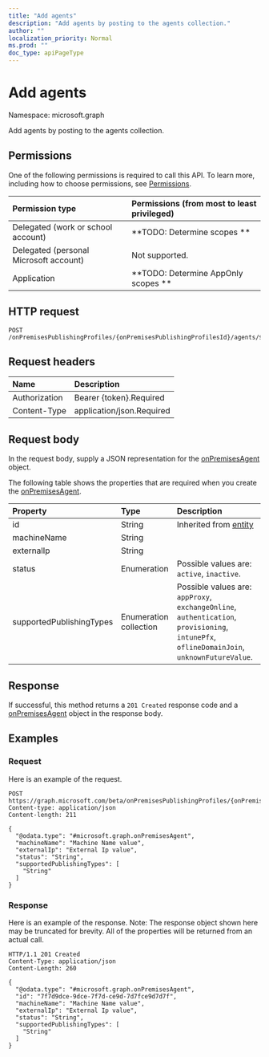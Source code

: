 ```yaml
---
title: "Add agents"
description: "Add agents by posting to the agents collection."
author: ""
localization_priority: Normal
ms.prod: ""
doc_type: apiPageType
---
```


# Add agents

Namespace: microsoft.graph

Add agents by posting to the agents collection.

## Permissions
One of the following permissions is required to call this API. To learn more, including how to choose permissions, see [Permissions](/concepts/permissions-reference.md).

|Permission type|Permissions (from most to least privileged)|
|:---|:---|
|Delegated (work or school account)|**TODO: Determine scopes **|
|Delegated (personal Microsoft account)|Not supported.|
|Application|**TODO: Determine AppOnly scopes **|

## HTTP request
<!-- {
  "blockType": "ignored"
}
-->
``` http
POST /onPremisesPublishingProfiles/{onPremisesPublishingProfilesId}/agents/$ref
```

## Request headers
|Name|Description|
|:---|:---|
|Authorization|Bearer {token}.Required|
|Content-Type|application/json.Required|

## Request body
In the request body, supply a JSON representation for the [onPremisesAgent](../resources/onpremisesagent.md) object.

The following table shows the properties that are required when you create the [onPremisesAgent](../resources/onpremisesagent.md).

|Property|Type|Description|
|:---|:---|:---|
|id|String| Inherited from [entity](../resources/entity.md)|
|machineName|String||
|externalIp|String||
|status|Enumeration| Possible values are: `active`, `inactive`.|
|supportedPublishingTypes|Enumeration collection| Possible values are: `appProxy`, `exchangeOnline`, `authentication`, `provisioning`, `intunePfx`, `oflineDomainJoin`, `unknownFutureValue`.|



## Response
If successful, this method returns a `201 Created` response code and a [onPremisesAgent](../resources/onpremisesagent.md) object in the response body.

## Examples

### Request
Here is an example of the request.
<!-- {
  "blockType": "request",
  "name": "create_onpremisesagent_from_"
}
-->
``` http
POST https://graph.microsoft.com/beta/onPremisesPublishingProfiles/{onPremisesPublishingProfilesId}/agents
Content-type: application/json
Content-length: 211

{
  "@odata.type": "#microsoft.graph.onPremisesAgent",
  "machineName": "Machine Name value",
  "externalIp": "External Ip value",
  "status": "String",
  "supportedPublishingTypes": [
    "String"
  ]
}
```

### Response
Here is an example of the response. Note: The response object shown here may be truncated for brevity. All of the properties will be returned from an actual call.
<!-- {
  "blockType": "response",
  "truncated": true,
  "@odata.type": "microsoft.graph.onpremisesagent"
}
-->
``` http
HTTP/1.1 201 Created
Content-Type: application/json
Content-Length: 260

{
  "@odata.type": "#microsoft.graph.onPremisesAgent",
  "id": "7f7d9dce-9dce-7f7d-ce9d-7d7fce9d7d7f",
  "machineName": "Machine Name value",
  "externalIp": "External Ip value",
  "status": "String",
  "supportedPublishingTypes": [
    "String"
  ]
}
```

